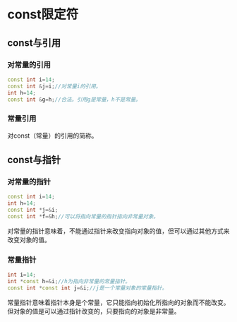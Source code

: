 # const限定符
## const与引用
### 对常量的引用
```c++
const int i=14;
const int &j=i;//对常量i的引用。
int h=14;
const int &g=h;//合法。引用g是常量，h不是常量。
```
### 常量引用
对const（常量）的引用的简称。
## const与指针
### 对常量的指针
```c++
const int i=14;
int h=14;
const int *j=&i;
const int *f=&h;//可以将指向常量的指针指向非常量对象。
```
对常量的指针意味着，不能通过指针来改变指向对象的值，但可以通过其他方式来改变对象的值。
### 常量指针
```c++
int i=14;
int *const h=&i;//h为指向非常量的常量指针。
const int *const int j=&i;//j是一个常量对象的常量指针。 
```
常量指针意味着指针本身是个常量，它只能指向初始化所指向的对象而不能改变。但对象的值是可以通过指针改变的，只要指向的对象是非常量。



